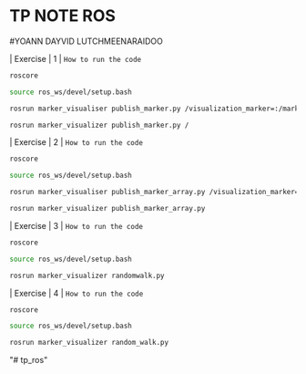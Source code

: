 # TP NOTE ROS
#YOANN DAYVID LUTCHMEENARAIDOO

| Exercise | 1 |
`How to run the code`
```sh
roscore
```
```sh
source ros_ws/devel/setup.bash
```
```sh
rosrun marker_visualiser publish_marker.py /visualization_marker=:/marker_test
```
```sh
rosrun marker_visualizer publish_marker.py /
```


| Exercise | 2 |
`How to run the code`
```sh
roscore
```
```sh
source ros_ws/devel/setup.bash
```
```sh
rosrun marker_visualiser publish_marker_array.py /visualization_marker=:/space_delimiter
```
```sh
rosrun marker_visualizer publish_marker_array.py
```
| Exercise | 3 |
`How to run the code`
```sh
roscore
```
```sh
source ros_ws/devel/setup.bash
```
```sh
rosrun marker_visualizer randomwalk.py
```
| Exercise | 4 |
`How to run the code`
```sh
roscore
```
```sh
source ros_ws/devel/setup.bash
```
```sh
rosrun marker_visualizer random_walk.py
```
"# tp_ros" 
